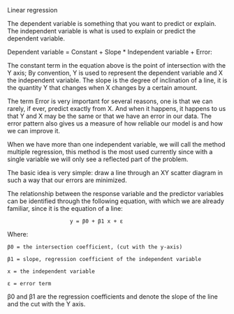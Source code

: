 Linear regression

The dependent variable is something that you want to predict or explain. The independent variable is what is used to explain or predict the dependent variable.

Dependent variable = Constant + Slope * Independent variable + Error:

The constant term in the equation above is the point of intersection with the Y axis; By convention, Y is used to represent the dependent variable and X the independent variable. The slope is the degree of inclination of a line, it is the quantity Y that changes when X changes by a certain amount.

The term Error is very important for several reasons, one is that we can rarely, if ever, predict exactly from X. And when it happens, it happens to us that Y and X may be the same or that we have an error in our data. The error pattern also gives us a measure of how reliable our model is and how we can improve it.

When we have more than one independent variable, we will call the method multiple regression, this method is the most used currently since with a single variable we will only see a reflected part of the problem.

The basic idea is very simple: draw a line through an XY scatter diagram in such a way that our errors are minimized.

The relationship between the response variable and the predictor variables can be identified through the following equation, with which we are already familiar, since it is the equation of a line:

                        y = β0 + β1 x + ε

Where:

    β0 = the intersection coefficient, (cut with the y-axis)

    β1 = slope, regression coefficient of the independent variable

    x = the independent variable

    ε = error term

β0 and β1 are the regression coefficients and denote the slope of the line and the cut with the Y axis.

